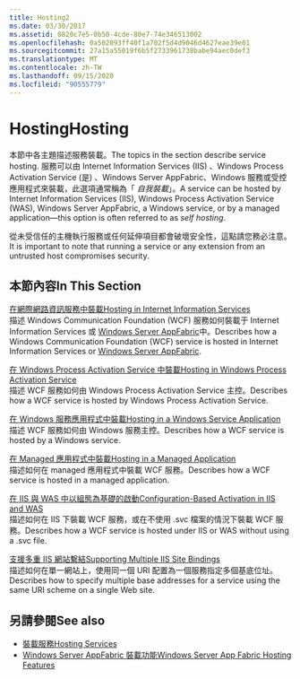 ```yaml
---
title: Hosting2
ms.date: 03/30/2017
ms.assetid: 0820c7e5-0b50-4cde-80e7-74e346513002
ms.openlocfilehash: 0a502093ff40f1a702f5d4d9046d4627eae39e01
ms.sourcegitcommit: 27a15a55019f6b5f2733961738babe94aec0def3
ms.translationtype: MT
ms.contentlocale: zh-TW
ms.lasthandoff: 09/15/2020
ms.locfileid: "90555779"
---
```

# <a name="hosting"></a><span data-ttu-id="1a44c-102">Hosting</span><span class="sxs-lookup"><span data-stu-id="1a44c-102">Hosting</span></span>
<span data-ttu-id="1a44c-103">本節中各主題描述服務裝載。</span><span class="sxs-lookup"><span data-stu-id="1a44c-103">The topics in the section describe service hosting.</span></span> <span data-ttu-id="1a44c-104">服務可以由 Internet Information Services (IIS) 、Windows Process Activation Service (是) 、Windows Server AppFabric、Windows 服務或受控應用程式來裝載，此選項通常稱為「 *自我裝載*」。</span><span class="sxs-lookup"><span data-stu-id="1a44c-104">A service can be hosted by Internet Information Services (IIS), Windows Process Activation Service (WAS), Windows Server AppFabric, a Windows service, or by a managed application—this option is often referred to as *self hosting*.</span></span>  
  
 <span data-ttu-id="1a44c-105">從未受信任的主機執行服務或任何延伸項目都會破壞安全性，這點請您務必注意。</span><span class="sxs-lookup"><span data-stu-id="1a44c-105">It is important to note that running a service or any extension from an untrusted host compromises security.</span></span>  
  
## <a name="in-this-section"></a><span data-ttu-id="1a44c-106">本節內容</span><span class="sxs-lookup"><span data-stu-id="1a44c-106">In This Section</span></span>  
 [<span data-ttu-id="1a44c-107">在網際網路資訊服務中裝載</span><span class="sxs-lookup"><span data-stu-id="1a44c-107">Hosting in Internet Information Services</span></span>](hosting-in-internet-information-services.md)  
 <span data-ttu-id="1a44c-108">描述 Windows Communication Foundation (WCF) 服務如何裝載于 Internet Information Services 或 [Windows Server AppFabric](/previous-versions/appfabric/ff384253(v=azure.10))中。</span><span class="sxs-lookup"><span data-stu-id="1a44c-108">Describes how a Windows Communication Foundation (WCF) service is hosted in Internet Information Services or [Windows Server AppFabric](/previous-versions/appfabric/ff384253(v=azure.10)).</span></span>  
  
 [<span data-ttu-id="1a44c-109">在 Windows Process Activation Service 中裝載</span><span class="sxs-lookup"><span data-stu-id="1a44c-109">Hosting in Windows Process Activation Service</span></span>](hosting-in-windows-process-activation-service.md)  
 <span data-ttu-id="1a44c-110">描述 WCF 服務如何由 Windows Process Activation Service 主控。</span><span class="sxs-lookup"><span data-stu-id="1a44c-110">Describes how a WCF service is hosted by Windows Process Activation Service.</span></span>  
  
 [<span data-ttu-id="1a44c-111">在 Windows 服務應用程式中裝載</span><span class="sxs-lookup"><span data-stu-id="1a44c-111">Hosting in a Windows Service Application</span></span>](hosting-in-a-windows-service-application.md)  
 <span data-ttu-id="1a44c-112">描述 WCF 服務如何由 Windows 服務主控。</span><span class="sxs-lookup"><span data-stu-id="1a44c-112">Describes how a WCF service is hosted by a Windows service.</span></span>  
  
 [<span data-ttu-id="1a44c-113">在 Managed 應用程式中裝載</span><span class="sxs-lookup"><span data-stu-id="1a44c-113">Hosting in a Managed Application</span></span>](hosting-in-a-managed-application.md)  
 <span data-ttu-id="1a44c-114">描述如何在 managed 應用程式中裝載 WCF 服務。</span><span class="sxs-lookup"><span data-stu-id="1a44c-114">Describes how a WCF service is hosted in a managed application.</span></span>  
  
 [<span data-ttu-id="1a44c-115">在 IIS 與 WAS 中以組態為基礎的啟動</span><span class="sxs-lookup"><span data-stu-id="1a44c-115">Configuration-Based Activation in IIS and WAS</span></span>](configuration-based-activation-in-iis-and-was.md)  
 <span data-ttu-id="1a44c-116">描述如何在 IIS 下裝載 WCF 服務，或在不使用 .svc 檔案的情況下裝載 WCF 服務。</span><span class="sxs-lookup"><span data-stu-id="1a44c-116">Describes how a WCF service is hosted under IIS or WAS without using a .svc file.</span></span>  
  
 [<span data-ttu-id="1a44c-117">支援多重 IIS 網站繫結</span><span class="sxs-lookup"><span data-stu-id="1a44c-117">Supporting Multiple IIS Site Bindings</span></span>](supporting-multiple-iis-site-bindings.md)  
 <span data-ttu-id="1a44c-118">描述如何在單一網站上，使用同一個 URI 配置為一個服務指定多個基底位址。</span><span class="sxs-lookup"><span data-stu-id="1a44c-118">Describes how to specify multiple base addresses for a service using the same URI scheme on a single Web site.</span></span>  
  
## <a name="see-also"></a><span data-ttu-id="1a44c-119">另請參閱</span><span class="sxs-lookup"><span data-stu-id="1a44c-119">See also</span></span>

- [<span data-ttu-id="1a44c-120">裝載服務</span><span class="sxs-lookup"><span data-stu-id="1a44c-120">Hosting Services</span></span>](../hosting-services.md)
- <span data-ttu-id="1a44c-121">[Windows Server AppFabric 裝載功能](/previous-versions/appfabric/ee677189(v=azure.10))</span><span class="sxs-lookup"><span data-stu-id="1a44c-121">[Windows Server App Fabric Hosting Features](/previous-versions/appfabric/ee677189(v=azure.10))</span></span>
